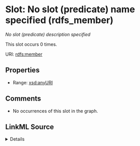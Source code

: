 

# Slot: No slot (predicate) name specified (rdfs_member)


_No slot (predicate) description specified_






This slot occurs 0 times.


URI: [rdfs:member](http://www.w3.org/2000/01/rdf-schema#member)



<!-- no inheritance hierarchy -->








## Properties

* Range: [xsd:anyURI](http://www.w3.org/2001/XMLSchema#anyURI)





## Comments

* No occurrences of this slot in the graph.



## LinkML Source

<details>

```yaml
name: rdfs_member
annotations:
  count:
    tag: count
    value: 0
description: No slot (predicate) description specified
title: No slot (predicate) name specified
comments:
- No occurrences of this slot in the graph.
from_schema: fio-kg
rank: 1000
domain: rdfs_member
slot_uri: rdfs:member
alias: rdfs_member
range: uri

```
</details>